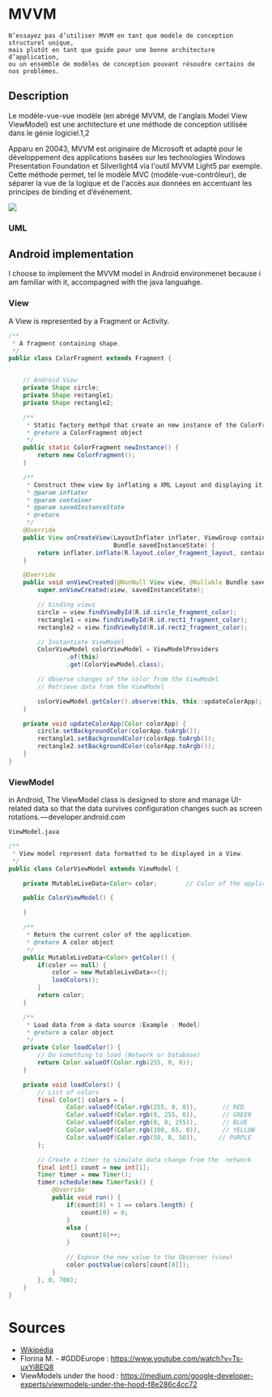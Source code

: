 # MVVM

```
N’essayez pas d’utiliser MVVM en tant que modèle de conception structurel unique,
mais plutôt en tant que guide pour une bonne architecture d’application,
ou un ensemble de modèles de conception pouvant résoudre certains de nos problèmes.
```
## Description

Le modèle-vue-vue modèle (en abrégé MVVM, de l'anglais Model View ViewModel) est une architecture et une méthode de conception utilisée dans le génie logiciel.1,2

Apparu en 20043, MVVM est originaire de Microsoft et adapté pour le développement des applications basées sur les technologies Windows Presentation Foundation et Silverlight4 via l'outil MVVM Light5 par exemple. Cette méthode permet, tel le modèle MVC (modèle-vue-contrôleur), de séparer la vue de la logique et de l'accès aux données en accentuant les principes de binding et d’événement.

<img src="https://inducesmile.com/wp-content/uploads/2018/06/mvvm.png" />

### UML

## Android implementation
I choose to implement the MVVM model in Android environmenet because i am familiar with it, accompagned with the java languahge.

### View
A View is represented by a Fragment or Activity.
```java
/**
 * A fragment containing shape.
 */
public class ColorFragment extends Fragment {


    // Android View
    private Shape circle;
    private Shape rectangle1;
    private Shape rectangle2;

    /**
     * Static factory methpd that create an new instance of the ColorFragment
     * @return a ColorFragment object
     */
    public static ColorFragment newInstance() {
        return new ColorFragment();
    }

    /**
     * Construct thew view by inflating a XML Layout and displaying it into a ViewGroup
     * @param inflater
     * @param container
     * @param savedInstanceState
     * @return
     */
    @Override
    public View onCreateView(LayoutInflater inflater, ViewGroup container,
                             Bundle savedInstanceState) {
        return inflater.inflate(R.layout.color_fragment_layout, container, false);
    }

    @Override
    public void onViewCreated(@NonNull View view, @Nullable Bundle savedInstanceState) {
        super.onViewCreated(view, savedInstanceState);

        // binding views
        circle = view.findViewById(R.id.circle_fragment_color);
        rectangle1 = view.findViewById(R.id.rect1_fragment_color);
        rectangle2 = view.findViewById(R.id.rect2_fragment_color);

        // Instantiate ViewModel
        ColorViewModel colorViewModel = ViewModelProviders
                .of(this)
                .get(ColorViewModel.class);

        // Observe changes of the color from the ViewModel
        // Retrieve data from the ViewModel

        colorViewModel.getColor().observe(this, this::updateColorApp);
    }

    private void updateColorApp(Color colorApp) {
        circle.setBackgroundColor(colorApp.toArgb());
        rectangle1.setBackgroundColor(colorApp.toArgb());
        rectangle2.setBackgroundColor(colorApp.toArgb());
    }
}
```

### ViewModel
in Android, The ViewModel class is designed to store and manage UI-related data so that the data survives configuration changes such as screen rotations. — developer.android.com

`ViewModel.java`
```java
/**
 * View model represent data formatted to be displayed in a View.
 */
public class ColorViewModel extends ViewModel {

    private MutableLiveData<Color> color;        // Color of the application

    public ColorViewModel() {

    }

    /**
     * Return the current color of the application.
     * @return A color object
     */
    public MutableLiveData<Color> getColor() {
        if(color == null) {
            color = new MutableLiveData<>();
            loadColors();
        }
        return color;
    }

    /**
     * Load data from a data source (Example : Model)
     * @return a color object
     */
    private Color loadColor() {
        // Do something to load (Network or Database)
        return Color.valueOf(Color.rgb(255, 0, 0));
    }

    private void loadColors() {
        // List of colors
        final Color[] colors = {
                Color.valueOf(Color.rgb(255, 0, 0)),       // RED
                Color.valueOf(Color.rgb(0, 255, 0)),       // GREEN
                Color.valueOf(Color.rgb(0, 0, 255)),       // BLUE
                Color.valueOf(Color.rgb(100, 65, 0)),      // YELLOW
                Color.valueOf(Color.rgb(50, 0, 50)),      // PURPLE
        };

        // Create a timer to simulate data change from the  network
        final int[] count = new int[1];
        Timer timer = new Timer();
        timer.schedule(new TimerTask() {
            @Override
            public void run() {
                if(count[0] + 1 == colors.length) {
                    count[0] = 0;
                }
                else {
                    count[0]++;
                }

                // Expose the new value to the Observer (view)
                color.postValue(colors[count[0]]);
            }
        }, 0, 700);
    }
}
```

# Sources
- [Wikipédia](https://en.wikipedia.org/wiki/Model%E2%80%93view%E2%80%93viewmodel)
- Florina M. - #GDDEurope : https://www.youtube.com/watch?v=Ts-uxYiBEQ8
- ViewModels under the hood : https://medium.com/google-developer-experts/viewmodels-under-the-hood-f8e286c4cc72

